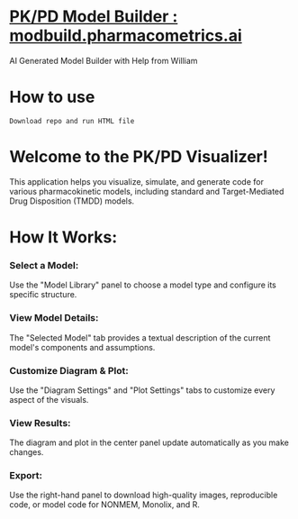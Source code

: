 # [PK/PD Model Builder : modbuild.pharmacometrics.ai](https://modbuild.pharmacometrics.ai/)
AI Generated Model Builder with Help from William

# How to use
```
Download repo and run HTML file
```

# Welcome to the PK/PD Visualizer!

This application helps you visualize, simulate, and generate code for various pharmacokinetic models, including standard and Target-Mediated Drug Disposition (TMDD) models.

# How It Works:

### Select a Model: 
Use the "Model Library" panel to choose a model type and configure its specific structure.

### View Model Details: 
The "Selected Model" tab provides a textual description of the current model's components and assumptions.

### Customize Diagram & Plot: 
Use the "Diagram Settings" and "Plot Settings" tabs to customize every aspect of the visuals.

### View Results: 
The diagram and plot in the center panel update automatically as you make changes.

### Export: 
Use the right-hand panel to download high-quality images, reproducible code, or model code for NONMEM, Monolix, and R.
